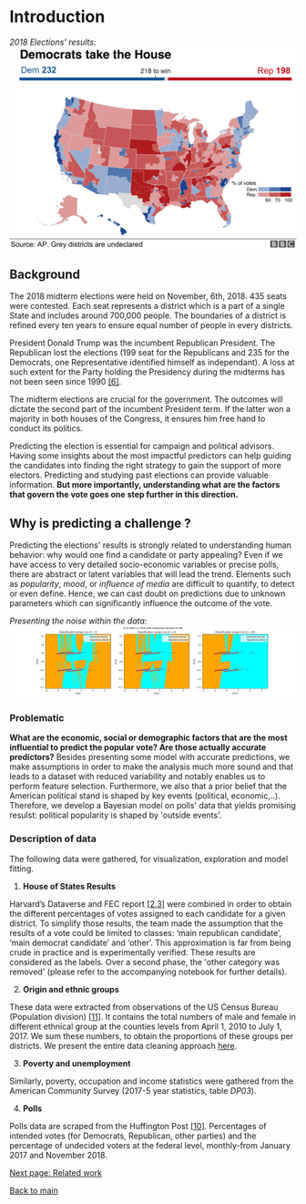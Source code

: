 # Introduction
_2018 Elections' results_:
![2018 final results](pictures/all_results.png)


## Background
The 2018 midterm elections were held on November, 6th, 2018. 435 seats were contested. Each seat represents a district which is a part of a single State and includes around 700,000 people. The boundaries of a district is refined every ten years to ensure equal number of people in every districts.

President Donald Trump was the incumbent Republican President. The Republican lost the elections (199 seat for the Republicans and 235 for the Democrats, one Representative identified himself as independant). A loss at such extent for the Party holding the Presidency during the midterms has not been seen since 1990 [[6]](https://tguens.github.io/understand-predict-winner.github.io/references.html).

The midterm elections are crucial for the government. The outcomes will dictate the second part of the incumbent President term. If the latter won a majority in both houses of the Congress, it ensures him free hand to conduct its politics.

Predicting the election is essential for campaign and political advisors. Having some insights about the most impactful predictors can help guiding the candidates into finding the right strategy to gain the support of more electors. Predicting and studying past elections can provide valuable information. **But more importantly, understanding what are the factors that govern the vote goes one step further in this direction.**

## Why is predicting a challenge ?
Predicting the elections' results is strongly related to understanding human behavior: why would one find a candidate or party appealing? Even if we have access to very detailed socio-economic variables or precise polls, there are abstract or latent variables that will lead the trend. Elements such as _popularity_, _mood_, or _influence of media_ are difficult to quantify, to detect or even define. Hence, we can cast doubt on predictions due to unknown parameters which can significantly influence the outcome of the vote.

_Presenting the noise within the data:_
![alt text](pictures/noisiness_proximity_points.png "Illustration of the noise within the dataset")


### Problematic
**What are the economic, social or demographic factors that are the most influential to predict the popular vote? Are those actually accurate predictors?**
Besides presenting some model with accurate predictions, we make assumptions in order to make the analysis much more sound and that leads to a dataset with reduced variability and notably enables us to perform feature selection. Furthermore, we also that a prior belief that the American political stand is shaped by key events (political, economic,..). Therefore, we develop a Bayesian model on polls' data that yields promising resulst: political popularity is shaped by 'outside events'.


### Description of data
The following data were gathered, for visualization, exploration and model fitting. 

1. **House of States Results**

Harvard’s Dataverse and FEC report [[2,3]](https://tguens.github.io/understand-predict-winner.github.io/references.html)  were combined in order to obtain the different percentages of votes assigned to each candidate for a given district. To simplify those results, the team made the assumption that the results of a vote could be limited to classes: ‘main republican candidate’, ‘main democrat candidate’ and ‘other’. This approximation is far from being crude in practice and is experimentally verified. These results are considered as the labels. Over a second phase, the 'other category was removed' (please refer to the accompanying notebook for further details).

2. **Origin and ethnic groups**

These data were extracted from observations of the US Census Bureau (Population division) [[11]](https://tguens.github.io/understand-predict-winner.github.io/references.html). It contains the total numbers of male and female in different ethnical group at the counties levels from April 1, 2010 to July 1, 2017. We sum these numbers, to obtain the proportions of these groups per districts. We present the entire data cleaning approach [here](https://github.com/tguens/cs109-project).

3. **Poverty and unemployment**

Similarly, poverty, occupation and income statistics were gathered from the American Community Survey (2017-5 year statistics, table _DP03_).

4. **Polls** 

Polls data are scraped from the Huffington Post [[10]](https://tguens.github.io/understand-predict-winner.github.io/references.html). Percentages of intended votes (for Democrats, Republican, other parties) and the percentage of undecided voters at the federal level, monthly-from January 2017 and November 2018.

[Next page: Related work](https://tguens.github.io/understand-predict-winner.github.io/relatedwork.html)

[Back to main](https://tguens.github.io/understand-predict-winner.github.io/)
